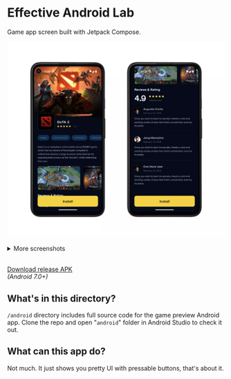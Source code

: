 # Effective Android Lab
Game app screen built with Jetpack Compose.  

![Two screenshots of UI without scroll and after scroll](/screenshots/android/main.webp)

<details><summary>More screenshots</summary>  

![Three screenshots showing the app in various system states](/screenshots/android/more.webp)

</details><br>  

[Download release APK](/downloads/EffectiveLabOne.apk)  
*(Android 7.0+)*

## What's in this directory?
`/android` directory includes full source code for the game preview Android app.
Clone the repo and open "`android`" folder in Android Studio to check it out.

## What can this app do?
Not much. It just shows you pretty UI with pressable buttons, that's about it.